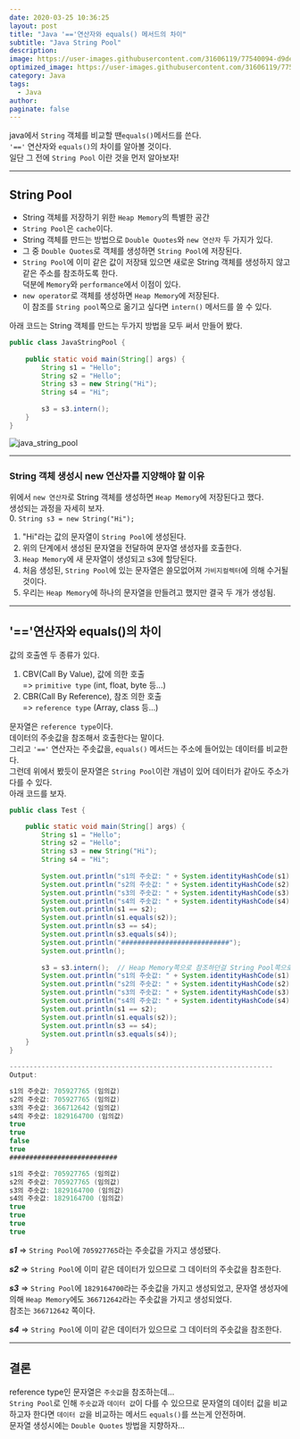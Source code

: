```yaml
---
date: 2020-03-25 10:36:25
layout: post
title: "Java '=='연산자와 equals() 메서드의 차이"
subtitle: "Java String Pool"
description:
image: https://user-images.githubusercontent.com/31606119/77540094-d9de1d80-6ee5-11ea-84ed-b4c057b643bf.png
optimized_image: https://user-images.githubusercontent.com/31606119/77540094-d9de1d80-6ee5-11ea-84ed-b4c057b643bf.png
category: Java
tags:
  - Java
author:
paginate: false
---
```


java에서 ```String``` 객체를 비교할 땐```equals()```메서드를 쓴다.  
```'=='``` 연산자와 ```equals()```의 차이를 알아볼 것이다.  
일단 그 전에 ```String Pool``` 이란 것을 먼저 알아보자!

---

## String Pool
* String 객체를 저장하기 위한 ```Heap Memory```의 특별한 공간
* ```String Pool```은 ```cache```이다.
* String 객체를 만드는 방법으로 ```Double Quotes```와 ```new 연산자``` 두 가지가 있다.
* 그 중 ```Double Quotes```로 객체를 생성하면 ```String Pool```에 저장된다.
* ```String Pool```에 이미 같은 값이 저장돼 있으면 새로운 String 객체를 생성하지 않고 같은 주소를 참조하도록 한다.  
덕분에 ```Memory```와 ```performance```에서 이점이 있다.
* ```new operator```로 객체를 생성하면 ```Heap Memory```에 저장된다.  
이 참조를 ```String pool```쪽으로 옮기고 싶다면 ```intern()``` 메서드를 쓸 수 있다.  

아래 코드는 String 객체를 만드는 두가지 방법을 모두 써서  만들어 봤다.

```java
public class JavaStringPool {
 
    public static void main(String[] args) {
        String s1 = "Hello";
        String s2 = "Hello";
        String s3 = new String("Hi");
        String s4 = "Hi";
 
        s3 = s3.intern();
    }
}
```
![java_string_pool](https://user-images.githubusercontent.com/31606119/77540094-d9de1d80-6ee5-11ea-84ed-b4c057b643bf.png)

---

### String 객체 생성시 new 연산자를 지양해야 할 이유
위에서 ```new 연산자```로 String 객체를 생성하면 ```Heap Memory```에 저장된다고 했다.  
생성되는 과정을 자세히 보자.     
0. ```String s3 = new String("Hi");```  
1. "Hi"라는 값의 문자열이 ```String Pool```에 생성된다.
2. 위의 단계에서 생성된 문자열을 전달하여 문자열 생성자를 호출한다.
3. ```Heap Memory```에 새 문자열이 생성되고 s3에 할당된다.
4. 처음 생성된, ```String Pool```에 있는 문자열은 쓸모없어져 ```가비지컬렉터```에 의해 수거될 것이다.
5. 우리는 ```Heap Memory```에 하나의 문자열을 만들려고 했지만 결국 두 개가 생성됨.

---

## '=='연산자와 equals()의 차이
값의 호출엔 두 종류가 있다.
1. CBV(Call By Value), 값에 의한 호출  
=> ```primitive type``` (int, float, byte 등...)
2. CBR(Call By Reference), 참조 의한 호출  
=> ```reference type``` (Array, class 등...)

문자열은 ```reference type```이다.  
데이터의 주솟값을 참조해서 호출한다는 말이다.  
그리고 ```'=='``` 연산자는 주솟값을, ```equals()``` 메서드는 주소에 들어있는 데이터를 비교한다.  
그런데 위에서 봤듯이 문자열은 ```String Pool```이란 개념이 있어 데이터가 같아도 주소가 다를 수 있다.  
아래 코드를 보자.
```java
public class Test {

    public static void main(String[] args) {
        String s1 = "Hello";
        String s2 = "Hello";
        String s3 = new String("Hi");
        String s4 = "Hi";
        
        System.out.println("s1의 주솟값: " + System.identityHashCode(s1));
        System.out.println("s2의 주솟값: " + System.identityHashCode(s2));
        System.out.println("s3의 주솟값: " + System.identityHashCode(s3));
        System.out.println("s4의 주솟값: " + System.identityHashCode(s4));
        System.out.println(s1 == s2);
        System.out.println(s1.equals(s2));
        System.out.println(s3 == s4);
        System.out.println(s3.equals(s4));
        System.out.println("###########################");
        System.out.println();
        
        s3 = s3.intern();  // Heap Memory쪽으로 참조하던걸 String Pool쪽으로!
        System.out.println("s1의 주솟값: " + System.identityHashCode(s1));
        System.out.println("s2의 주솟값: " + System.identityHashCode(s2));
        System.out.println("s3의 주솟값: " + System.identityHashCode(s3));
        System.out.println("s4의 주솟값: " + System.identityHashCode(s4));
        System.out.println(s1 == s2);
        System.out.println(s1.equals(s2));
        System.out.println(s3 == s4);
        System.out.println(s3.equals(s4));
    }
}

------------------------------------------------------------------
Output:

s1의 주솟값: 705927765 (임의값)
s2의 주솟값: 705927765 (임의값)
s3의 주솟값: 366712642 (임의값)
s4의 주솟값: 1829164700 (임의값)
true
true
false
true
###########################

s1의 주솟값: 705927765 (임의값)
s2의 주솟값: 705927765 (임의값)
s3의 주솟값: 1829164700 (임의값)
s4의 주솟값: 1829164700 (임의값)
true
true
true
true
```
***s1*** => ```String Pool```에 ```705927765```라는 주솟값을 가지고 생성됐다.  

***s2*** => ```String Pool```에 이미 같은 데이터가 있으므로 그 데이터의 주솟값을 참조한다.  

***s3*** => ```String Pool```에 ```1829164700```라는 주솟값을 가지고 생성되었고, 문자열 생성자에 의해 ```Heap Memory```에도 ```366712642```라는 주솟값을 가지고 생성되었다.  
참조는 ```366712642``` 쪽이다.  

***s4*** => ```String Pool```에 이미 같은 데이터가 있으므로 그 데이터의 주솟값을 참조한다.

---

## 결론
reference type인 문자열은 ```주솟값```을 참조하는데...  
```String Pool```로 인해 ```주솟값```과 ```데이터 값```이 다를 수 있으므로 문자열의 데이터 값을 비교하고자 한다면 ```데이터 값```을 비교하는 메서드 ```equals()```를 쓰는게 안전하며.  
문자열 생성시에는 ```Double Quotes``` 방법을 지향하자...
